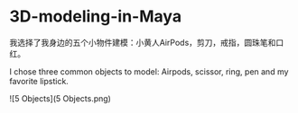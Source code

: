 # 3D-modeling-in-Maya

我选择了我身边的五个小物件建模：小黄人AirPods，剪刀，戒指，圆珠笔和口红。



I chose three common objects to model: Airpods, scissor, ring, pen and my favorite lipstick.



![5 Objects](5 Objects.png)